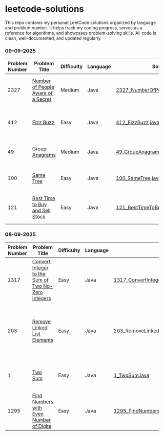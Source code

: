# leetcode-solutions
This repo contains my personal LeetCode solutions organized by language and problem number. It helps track my coding progress, serves as a reference for algorithms, and showcases problem-solving skills. All code is clean, well-documented, and updated regularly.

### 09-09-2025

| Problem Number | Problem Title                                             | Difficulty | Language | Solution Link                                                                                                                       | Notes                                               |
|----------------|-----------------------------------------------------------|------------|----------|-----------------------------------------------------------------------------------------------------------------------------------|-----------------------------------------------------|
| 2327           | [Number of People Aware of a Secret](https://leetcode.com/problems/number-of-people-aware-of-a-secret/) | Medium     | Java     | [2327_NumberOfPeopleAwareOfASecret.java](https://github.com/vaibhhaav/leetcode-solutions/blob/main/2327_NumberOfPeopleAwareOfASecret.java) | Used dynamic programming with modulo arithmetic.     |
| 412            | [Fizz Buzz](https://leetcode.com/problems/fizz-buzz/)     | Easy       | Java     | [412_FizzBuzz.java](https://github.com/vaibhhaav/leetcode-solutions/blob/main/412_FizzBuzz.java)                                   | Classic problem using conditionals and loops.        |
| 49             | [Group Anagrams](https://leetcode.com/problems/group-anagrams/) | Medium     | Java     | [49_GroupAnagrams.java](https://github.com/vaibhhaav/leetcode-solutions/blob/main/49_GroupAnagrams.java)                            | Grouped anagrams using sorted string keys.           |
| 100            | [Same Tree](https://leetcode.com/problems/same-tree/)      | Easy       | Java     | [100_SameTree.java](https://github.com/vaibhhaav/leetcode-solutions/blob/main/100_SameTree.java)                                    | Used recursion to compare two binary trees.          |
| 121            | [Best Time to Buy and Sell Stock](https://leetcode.com/problems/best-time-to-buy-and-sell-stock/) | Easy       | Java     | [121_BestTimeToBuyAndSellStock.java](https://github.com/vaibhhaav/leetcode-solutions/blob/main/121_BestTimeToBuyAndSellStock.java)  | Tracked minimum price and max profit in single pass. |


### 08-09-2025

| Problem Number | Problem Title                                             | Difficulty | Language | Solution Link                                                 | Notes                                    |
|----------------|-----------------------------------------------------------|------------|----------|---------------------------------------------------------------|------------------------------------------|
| 1317           | [Convert Integer to the Sum of Two No-Zero Integers](https://leetcode.com/problems/convert-integer-to-the-sum-of-two-no-zero-integers/) | Easy       | Java     | [1317_ConvertIntegerToSumTwoNoZeroIntegers.java](https://github.com/vaibhhaav/leetcode-solutions/blob/main/1317_ConvertIntegerToSumTwoNoZeroIntegers.java) | Used string check to avoid zeros.         |
| 203            | [Remove Linked List Elements](https://leetcode.com/problems/remove-linked-list-elements/) | Easy       | Java     | [203_RemoveLinkedListElements.java](https://github.com/vaibhhaav/leetcode-solutions/blob/main/203_RemoveLinkedListElements.java)                     | Used dummy node technique to simplify removal of elements. |
| 1              | [Two Sum](https://leetcode.com/problems/two-sum/)          | Easy       | Java     | [1_TwoSum.java](https://github.com/vaibhhaav/leetcode-solutions/blob/main/1_TwoSum.java)                                                         | Classic two-pointer hash map solution.    |
| 1295           | [Find Numbers with Even Number of Digits](https://leetcode.com/problems/find-numbers-with-even-number-of-digits/) | Easy       | Java     | [1295_FindNumbersWithEvenNumberOfDigits.java](https://github.com/vaibhhaav/leetcode-solutions/blob/main/1295_FindNumbersWithEvenNumberOfDigits.java) | Counted digits and checked evenness.      |
